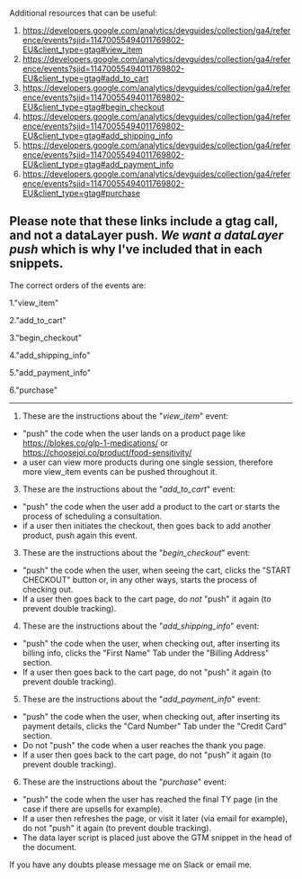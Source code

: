 Additional resources that can be useful:

1. https://developers.google.com/analytics/devguides/collection/ga4/reference/events?sjid=11470055494011769802-EU&client_type=gtag#view_item
2. https://developers.google.com/analytics/devguides/collection/ga4/reference/events?sjid=11470055494011769802-EU&client_type=gtag#add_to_cart
3. https://developers.google.com/analytics/devguides/collection/ga4/reference/events?sjid=11470055494011769802-EU&client_type=gtag#begin_checkout
4. https://developers.google.com/analytics/devguides/collection/ga4/reference/events?sjid=11470055494011769802-EU&client_type=gtag#add_shipping_info
5. https://developers.google.com/analytics/devguides/collection/ga4/reference/events?sjid=11470055494011769802-EU&client_type=gtag#add_payment_info
6. https://developers.google.com/analytics/devguides/collection/ga4/reference/events?sjid=11470055494011769802-EU&client_type=gtag#purchase

Please note that these links include a gtag call, and not a dataLayer push. _We want a dataLayer push_ which is why I've included that in each snippets.
----------------------------------------------------------------------
The correct orders of the events are:

1."view_item"

2."add_to_cart"

3."begin_checkout"

4."add_shipping_info"

5."add_payment_info"

6."purchase"

--------------------------------------------------------------


1. These are the instructions about the "_view_item_" event:
- "push" the code when the user lands on a product page like https://blokes.co/glp-1-medications/ or https://choosejoi.co/product/food-sensitivity/
- a user can view more products during one single session, therefore more view_item events can be pushed throughout it.

  

3. These are the instructions about the "_add_to_cart_" event:
- "push" the code when the user add a product to the cart or starts the process of scheduling a consultation. 
- if a user then initiates the checkout, then goes back to add another product, push again this event. 


3. These are the instructions about the "_begin_checkout_" event:
- "push" the code when the user, when seeing the cart, clicks the "START CHECKOUT" button or, in any other ways, starts the process of checking out. 
- If a user then goes back to the cart page, do _not_ "push" it again (to prevent double tracking).


4. These are the instructions about the "_add_shipping_info_" event:
- "push" the code when the user, when checking out, after inserting its billing info, clicks the "First Name" Tab under the "Billing Address" section. 
- If a user then goes back to the cart page, do not "push" it again (to prevent double tracking).


5. These are the instructions about the "_add_payment_info_" event:
- "push" the code when the user, when checking out, after inserting its payment details, clicks the "Card Number" Tab under the "Credit Card" section. 
- Do not "push" the code when a user reaches the thank you page.
- If a user then goes back to the cart page, do not "push" it again (to prevent double tracking).


6. These are the instructions about the "_purchase_" event:
- "push" the code when the user has reached the final TY page (in the case if there are upsells for example).
- If a user then refreshes the page, or visit it later (via email for example), do not "push" it again (to prevent double tracking).
- The data layer script is placed just above the GTM snippet in the head of the document.


If you have any doubts please message me on Slack or email me. 
